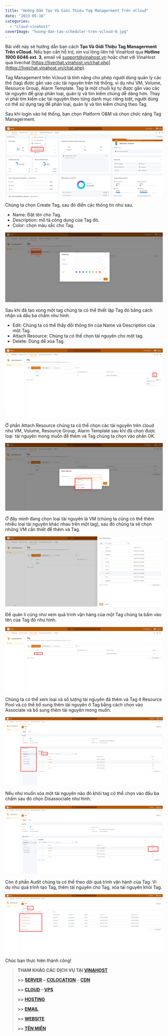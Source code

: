 ```yaml
---
title: "Hướng Dẫn Tạo Và Giới Thiệu Tag Managerment Trên vCloud"
date: "2023-05-16"
categories: 
  - "cloud-vinahost"
coverImage: "huong-dan-tao-scheduler-tren-vcloud-0.jpg"
---
```


Bài viết này sẽ hướng dẫn bạn cách **Tạo Và Giới Thiệu Tag Managerment Trên vCloud.** Nếu bạn cần hỗ trợ, xin vui lòng liên hệ VinaHost qua **Hotline 1900 6046 ext. 3**, email về [support@vinahost.vn](mailto:support@vinahost.vn) hoặc chat với VinaHost qua livechat [https://livechat.vinahost.vn/chat.php](https://livechat.vinahost.vn/chat.php).

Tag Management trên Vcloud là tính năng cho phép người dùng quản lý các thẻ (tag) được gắn vào các tài nguyên trên hệ thống, ví dụ như VM, Volume, Resource Group, Alarm Template. Tag là một chuỗi ký tự được gắn vào các tài nguyên để giúp phân loại, quản lý và tìm kiếm chúng dễ dàng hơn. Thay vì phải tìm kiếm các tài nguyên theo từng danh mục riêng biệt, người dùng có thể sử dụng tag để phân loại, quản lý và tìm kiếm chúng theo Tag.

Sau khi login vào hệ thống, bạn chọn Platform O&M và chọn chức năng Tag Managerment.

![Tag Managerment](images/tao-va-gioi-thieu-tag-managerment-tren-vcloud-1.png)

Chúng ta chọn Create Tag, sau đó điền các thông tin như sau.

- Name: Đặt tên cho Tag.
- Description: mô tả công dụng của Tag đó.
- Color: chọn màu sắc cho Tag.

![](images/tao-va-gioi-thieu-tag-managerment-tren-vcloud-2.png)

Sau khi đã tạo xong một tag chúng ta có thể thiết lập Tag đó bằng cách nhận và dấu ba chấm như hình.

- Edit: Chúng ta có thể thẩy đổi thông tin của Name và Description của một Tag.
- Attach Resource: Chúng ta có thể chọn tài nguyên cho một tag.
- Delete: Dùng để xóa Tag.

![](images/tao-va-gioi-thieu-tag-managerment-tren-vcloud-3.png)

Ở phần Attach Resource chúng ta có thể chọn các tài nguyên trên cloud như VM, Volume, Resource Group, Alarm Template sau khi đã chọn được loại  tài nguyên mong muốn để thêm và Tag chúng ta chọn vào phần OK.

![](images/tao-va-gioi-thieu-tag-managerment-tren-vcloud-4.png)

Ở đây mình đang chọn loại tài nguyên là VM (chúng ta cũng có thể thêm nhiều loại tài nguyên khác nhau trên một tag), sau đó chúng ta sẽ chọn những VM cần thiết để thêm và Tag.

![](images/tao-va-gioi-thieu-tag-managerment-tren-vcloud-5.png)

Để quản lí cũng như xem quá trình vận hàng của một Tag chúng ta bấm vào tên của Tag đó như hình.

![](images/tao-va-gioi-thieu-tag-managerment-tren-vcloud-6.png)

Chúng ta có thể xem loại và số lượng tài nguyên đã thêm và Tag ở Resource Pool và có thể bổ sung thêm tài nguyên ở Tag bằng cách chọn vào Associate và bổ sung thêm tài nguyên mong muốn.

![](images/tao-va-gioi-thieu-tag-managerment-tren-vcloud-7.png)

Nếu như muốn xóa một tài nguyên nào đó khỏi tag có thể chọn vào đấu ba chấm sau đó chọn Disassociate như hình.

![](images/tao-va-gioi-thieu-tag-managerment-tren-vcloud-8.png)

Còn ở phần Audit chúng ta có thể theo dõi quá trình vận hành của Tag. Ví dụ như quá trình tạo Tag, thêm tài nguyên cho Tag, xóa tài nguyên khỏi Tag.

![](images/tao-va-gioi-thieu-tag-managerment-tren-vcloud-9.png)

Chúc bạn thực hiện thành công!

> **THAM KHẢO CÁC DỊCH VỤ TẠI [VINAHOST](https://vinahost.vn/)**
> 
> **\>>** [**SERVER**](https://vinahost.vn/thue-may-chu-rieng/) **–** [**COLOCATION**](https://vinahost.vn/colocation.html) – [**CDN**](https://vinahost.vn/dich-vu-cdn-chuyen-nghiep)
> 
> **\>> [CLOUD](https://vinahost.vn/cloud-server-gia-re/) – [VPS](https://vinahost.vn/vps-ssd-chuyen-nghiep/)**
> 
> **\>> [HOSTING](https://vinahost.vn/wordpress-hosting)**
> 
> **\>> [EMAIL](https://vinahost.vn/email-hosting)**
> 
> **\>> [WEBSITE](http://vinawebsite.vn/)**
> 
> **\>> [TÊN MIỀN](https://vinahost.vn/ten-mien-gia-re/)**
